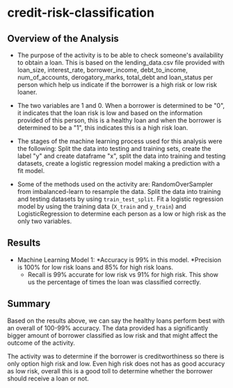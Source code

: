 # credit-risk-classification

## Overview of the Analysis

* The purpose of the activity is to be able to check someone's availability to obtain a loan. This is based on the lending_data.csv file provided with loan_size, interest_rate, borrower_income, debt_to_income, num_of_accounts, derogatory_marks, total_debt and loan_status per person which help us indicate if the borrower is a high risk or low risk loaner. 

* The two variables are 1 and 0. When a borrower is determined to be "0", it indicates that the loan risk is low and based on the information provided of this person, this is a healthy loan and when the borrower is determined to be a "1", this indicates this is a high risk loan. 

* The stages of the machine learning process used for this analysis were the following: Split the data into testing and training sets, create the label "y" and create dataframe "x", split the data into training and testing datasets, create a logistic regression model making a prediction with a fit model.

* Some of the methods used on the activity are: RandomOverSampler from imbalanced-learn to resample the data. Split the data into training and testing datasets by using `train_test_split`. Fit a logistic regression model by using the training data (`X_train` and `y_train`) and LogisticRegression to determine each person as a low or high risk as the only two variables. 

## Results
* Machine Learning Model 1:
    *Accuracy is 99% in this model.
    *Precision is 100% for low risk loans and 85% for high risk loans.
    * Recall is 99% accurate for low risk vs 91% for high risk. This show us the percentage of times the loan was classified correctly.

## Summary

Based on the results above, we can say the healthy loans perform best with an overall of 100-99% accuracy. The data provided has a significantly bigger amount of borrower classified as low risk and that might affect the outcome of the activity. 

The activity was to determine if the borrower is creditworthiness so there is only option high risk and low. Even high risk does not has as good accuracy as low risk, overall this is a good toll to determine whether the borrower should receive a loan or not. 

